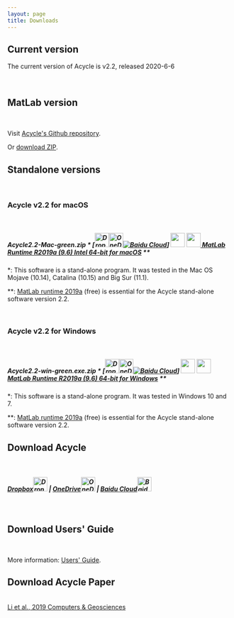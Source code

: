 ```yaml
---
layout: page
title: Downloads
--- 
```

<section id ="matlab">
<h2>Current version</h2>
<p>The current version of Acycle is v2.2, released 2020-6-6 </p>
<br />
</section>
<section id ="matlab">
        <h2>MatLab version</h2>
        <br />
        <p> Visit <a href ="https://github.com/mingsongli/acycle" target="_blank" rel="noopener noreferrer"> Acycle's Github repository</a>.</p>
        <p> Or <a href ="https://github.com/mingsongli/acycle/archive/master.zip"> download ZIP</a>.</p>
</section>
<section id ="standalone">
        <h2>Standalone versions</h2>
        <br />
        <h3>Acycle v2.2 for macOS</h3>
        <br />
        <h5><p>Acycle2.2-Mac-green.zip * [<a href ="https://www.dropbox.com/sh/t53vjs539gmixnm/AAC0BqTR0U5xghKwuVc1Iwbma?dl=0" target="_blank" rel="noopener noreferrer"><img src="https://img.icons8.com/color/48/000000/dropbox.png" alt= "Dropbox" class="rounded" height="32" width="32"></a><a href ="https://1drv.ms/u/s!AuOnvtrY8aRzhG17NCoXG14eOVIS" target="_blank" rel="noopener noreferrer"><img src="https://img.icons8.com/color/48/000000/skydrive.png" alt= "OneDrive" class="rounded" height="32" width="32"></a><a href ="https://pan.baidu.com/s/14-xRzV_-BBrE6XfyR_71Nw" target="_blank" rel="noopener noreferrer"><img src="https://img.icons8.com/material/24/000000/baidu-cloud.png" alt= "Baidu Cloud" class="rounded"></a>] <img src="https://img.icons8.com/material/24/000000/xbox-cross.png" height="32" width="32"> <a href ="https://ssd.mathworks.com/supportfiles/downloads/R2019a/Release/9/deployment_files/installer/complete/maci64/MATLAB_Runtime_R2019a_Update_9_maci64.dmg.zip"> <img src="https://img.icons8.com/fluent/48/000000/matlab.png" height="32" width="32"> MatLab Runtime R2019a (9.6) Intel 64-bit for macOS</a> **</p></h5>
        <p>*: This software is a stand-alone program. It was tested in the Mac OS Mojave (10.14), Catalina (10.15) and Big Sur (11.1).</p> <p>**: <a href ="https://www.mathworks.com/products/compiler/matlab-runtime.html" target="_blank" rel="noopener noreferrer"> MatLab runtime 2019a</a> (free) is essential for the Acycle stand-alone software version 2.2.</p>
        <br />
        <h3>Acycle v2.2 for Windows</h3>
        <br />
        <h5><p>Acycle2.2-win-green.exe.zip * [<a href ="https://www.dropbox.com/sh/t53vjs539gmixnm/AAC0BqTR0U5xghKwuVc1Iwbma?dl=0" target="_blank" rel="noopener noreferrer"><img src="https://img.icons8.com/color/48/000000/dropbox.png" alt= "Dropbox" class="rounded" height="32" width="32"></a><a href ="https://1drv.ms/u/s!AuOnvtrY8aRzhG17NCoXG14eOVIS" target="_blank" rel="noopener noreferrer"><img src="https://img.icons8.com/color/48/000000/skydrive.png" alt= "OneDrive" class="rounded" height="32" width="32"></a><a href ="https://pan.baidu.com/s/14-xRzV_-BBrE6XfyR_71Nw" target="_blank" rel="noopener noreferrer"><img src="https://img.icons8.com/material/24/000000/baidu-cloud.png" alt= "Baidu Cloud" class="rounded"></a>] <img src="https://img.icons8.com/material/24/000000/xbox-cross.png" height="32" width="32"> <a href ="https://ssd.mathworks.com/supportfiles/downloads/R2019a/Release/9/deployment_files/installer/complete/win64/MATLAB_Runtime_R2019a_Update_9_win64.zip"> <img src="https://img.icons8.com/fluent/48/000000/matlab.png" height="32" width="32"> MatLab Runtime R2019a (9.6) 64-bit for Windows</a> **</p></h5>
        <p>*: This software is a stand-alone program. It was tested in Windows 10 and 7.</p>
        <p>**: <a href ="https://www.mathworks.com/products/compiler/matlab-runtime.html" target="_blank" rel="noopener noreferrer"> MatLab runtime 2019a</a> (free) is essential for the Acycle stand-alone software version 2.2.</p>
</section>
<section id ="download">
        <h2>Download Acycle</h2>
        <br />
        <h5><p><a href ="https://www.dropbox.com/sh/t53vjs539gmixnm/AAC0BqTR0U5xghKwuVc1Iwbma?dl=0" target="_blank" rel="noopener noreferrer"> Dropbox<img src="https://img.icons8.com/color/48/000000/dropbox.png" alt= "Dropbox" class="rounded" height="32" width="32"></a>  |  <a href ="https://1drv.ms/u/s!AuOnvtrY8aRzhG17NCoXG14eOVIS" target="_blank" rel="noopener noreferrer">OneDrive<img src="https://img.icons8.com/color/48/000000/skydrive.png" alt= "OneDrive" class="rounded" height="32" width="32"></a>  |  <a href ="https://pan.baidu.com/s/14-xRzV_-BBrE6XfyR_71Nw" target="_blank" rel="noopener noreferrer">Baidu Cloud<img src="https://img.icons8.com/material/24/000000/baidu-cloud.png" alt= "Baidu Cloud" class="rounded" height="32" width="32"></a></p></h5>
        <br />
        <h2>Download Users' Guide</h2>
        <br />
        <p>More information: <a href="https://acycle.org/manual/" target="_blank" rel="noopener noreferrer">Users' Guide</a>.</p>
        <h2>Download Acycle Paper </h2>
        <br />
        <a href="/docs/Li-et-al-2019-Acycle-software.pdf" class="button1"> Li et al., 2019 Computers & Geosciences </a>
</section>

